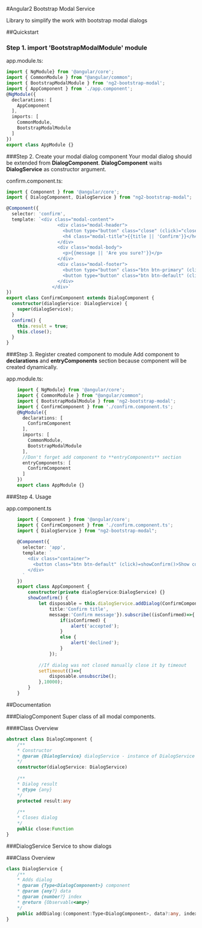 #Angular2 Bootstrap Modal Service

Library to simplify the work with bootstrap modal dialogs

##Quickstart

### Step 1. import '**BootstrapModalModule**' module

app.module.ts:
```typescript
import { NgModule} from '@angular/core';
import { CommonModule } from "@angular/common";
import { BootstrapModalModule } from 'ng2-bootstrap-modal';
import { AppComponent } from './app.component';
@NgModule({
  declarations: [
    AppComponent
  ],
  imports: [
    CommonModule,
    BootstrapModalModule
  ]
})
export class AppModule {}
```

###Step 2. Create your modal dialog component
Your modal dialog should be extended from **DialogComponent**.
**DialogComponent** waits **DialogService** as constructor argument.

confirm.component.ts:
```typescript
import { Component } from '@angular/core';
import { DialogComponent, DialogService } from "ng2-bootstrap-modal";

@Component({
  selector: 'confirm',
  template: `<div class="modal-content">
                   <div class="modal-header">
                     <button type="button" class="close" (click)="close()" >&times;</button>
                     <h4 class="modal-title">{{title || 'Confirm'}}</h4>
                   </div>
                   <div class="modal-body">
                     <p>{{message || 'Are you sure?'}}</p>
                   </div>
                   <div class="modal-footer">
                     <button type="button" class="btn btn-primary" (click)="confirm()">OK</button>
                     <button type="button" class="btn btn-default" (click)="close()" >Cancel</button>
                   </div>
                 </div>`
})
export class ConfirmComponent extends DialogComponent {
  constructor(dialogService: DialogService) {
    super(dialogService);
  }
  confirm() {
    this.result = true;
    this.close();
  }
}
```

###Step 3. Register created component to module
Add component to **declarations** and **entryComponents** section because component
will be created dynamically.

app.module.ts:
```typescript
    import { NgModule} from '@angular/core';
    import { CommonModule } from "@angular/common";
    import { BootstrapModalModule } from 'ng2-bootstrap-modal';
    import { ConfirmComponent } from './confirm.component.ts';
    @NgModule({
      declarations: [
        ConfirmComponent
      ],
      imports: [
        CommonModule,
        BootstrapModalModule
      ],
      //Don't forget add component to **entryComponents** section
      entryComponents: [
        ConfirmComponent
      ]
    })
    export class AppModule {}
```

###Step 4. Usage

app.component.ts
```typescript
    import { Component } from '@angular/core';
    import { ConfirmComponent } from './confirm.component.ts';
    import { DialogService } from "ng2-bootstrap-modal";
    
    @Component({
      selector: 'app',
      template: `
        <div class="container">
          <button class="btn btn-default" (click)=showConfirm()>Show confirm</button>
        </div>
      `
    })
    export class AppComponent {
        constructor(private dialogService:DialogService) {}
        showConfirm() {
            let disposable = this.dialogService.addDialog(ConfirmComponent, {
                title:'Confirm title', 
                message:'Confirm message'}).subscribe((isConfirmed)=>{
                    if(isConfirmed) {
                        alert('accepted');
                    }
                    else {
                        alert('declined');
                    }
                });
            
            //If dialog was not closed manually close it by timeout
            setTimeout(()=>{
                disposable.unsubscribe();
            },10000);
        }
    }
```

##Documentation

###DialogComponent
Super class of all modal components.

####Class Overview
```typescript
abstract class DialogComponent {
    /**
    * Constructor
    * @param {DialogService} dialogService - instance of DialogService
    */
    constructor(dialogService: DialogService)
    
    /**
    * Dialog result 
    * @type {any}
    */
    protected result:any
    
    /**
    * Closes dialog
    */
    public close:Function
}
```

###DialogService 
Service to show dialogs

###Class Overview
```typescript
class DialogService {
    /**
    * Adds dialog
    * @param {Type<DialogComponent>} component
    * @param {any?} data
    * @param {number?} index
    * @return {Observable<any>}
    */
    public addDialog:(component:Type<DialogComponent>, data?:any, index?:number) => {}
}
```
